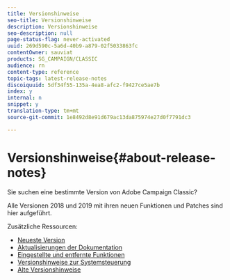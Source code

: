```yaml
---
title: Versionshinweise
seo-title: Versionshinweise
description: Versionshinweise
seo-description: null
page-status-flag: never-activated
uuid: 269d590c-5a6d-40b9-a879-02f5033863fc
contentOwner: sauviat
products: SG_CAMPAIGN/CLASSIC
audience: rn
content-type: reference
topic-tags: latest-release-notes
discoiquuid: 5df34f55-135a-4ea8-afc2-f9427ce5ae7b
index: y
internal: n
snippet: y
translation-type: tm+mt
source-git-commit: 1e8492d8e91d679ac13da875974e27d0f7791dc3

---
```



# Versionshinweise{#about-release-notes}

Sie suchen eine bestimmte Version von Adobe Campaign Classic?

Alle Versionen 2018 und 2019 mit ihren neuen Funktionen und Patches sind hier aufgeführt.

Zusätzliche Ressourcen:

* [Neueste Version](../../rn/using/latest-release.md)
* [Aktualisierungen der Dokumentation](https://helpx.adobe.com/campaign/kb/v7-doc-updates.html)
* [Eingestellte und entfernte Funktionen](https://helpx.adobe.com/campaign/kb/deprecated-and-removed-features.html)
* [Versionshinweise zur Systemsteuerung](https://docs.adobe.com/content/help/en/control-panel/using/release-notes.html)
* [Alte Versionshinweise](https://docs.campaign.adobe.com/doc/AC/en/RN_legacy.html)